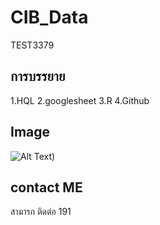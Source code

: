 # CIB_Data
TEST3379

## การบรรยาย
1.HQL
2.googlesheet
3.R
4.Github

## Image
![Alt Text](https://www.investopedia.com/thmb/SJAtxL0-oxe-mno_vocUxTX_9fM=/750x0/filters:no_upscale():max_bytes(150000):strip_icc():format(webp)/data-analytics-4198207-1-ad97301587ac43698a095690bc58c4c1.jpg))

## contact ME
สามารถ ติดต่อ 191
